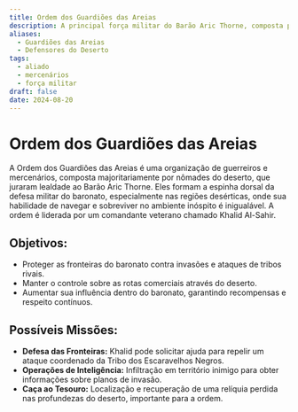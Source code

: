 ```yaml
---
title: Ordem dos Guardiões das Areias
description: A principal força militar do Barão Aric Thorne, composta por guerreiros nômades do deserto.
aliases:
  - Guardiões das Areias
  - Defensores do Deserto
tags:
  - aliado
  - mercenários
  - força militar
draft: false
date: 2024-08-20
---
```

# **Ordem dos Guardiões das Areias**
A Ordem dos Guardiões das Areias é uma organização de guerreiros e mercenários, composta majoritariamente por nômades do deserto, que juraram lealdade ao Barão Aric Thorne. Eles formam a espinha dorsal da defesa militar do baronato, especialmente nas regiões desérticas, onde sua habilidade de navegar e sobreviver no ambiente inóspito é inigualável. A ordem é liderada por um comandante veterano chamado Khalid Al-Sahir.

## **Objetivos:**
- Proteger as fronteiras do baronato contra invasões e ataques de tribos rivais.
- Manter o controle sobre as rotas comerciais através do deserto.
- Aumentar sua influência dentro do baronato, garantindo recompensas e respeito contínuos.

## **Possíveis Missões:**
- **Defesa das Fronteiras:** Khalid pode solicitar ajuda para repelir um ataque coordenado da Tribo dos Escaravelhos Negros.
- **Operações de Inteligência:** Infiltração em território inimigo para obter informações sobre planos de invasão.
- **Caça ao Tesouro:** Localização e recuperação de uma relíquia perdida nas profundezas do deserto, importante para a ordem.

